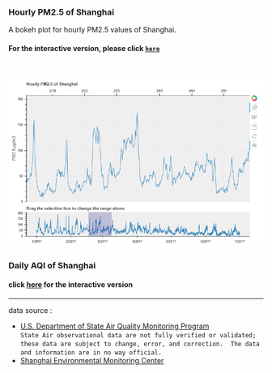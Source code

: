 ### Hourly PM2.5 of Shanghai

A bokeh plot for hourly PM2.5 values of Shanghai.

#### For the interactive version, please click [`here`](https://casey0808.github.io/pm25_shanghai/pm25_sh.html)
&nbsp;

![png](plot.png)


### Daily AQI of Shanghai

#### click [here](https://casey0808.github.io/pm25_shanghai/aqi_sh.html) for the interactive version


----
data source : 
* [U.S. Department of State Air Quality Monitoring Program](http://www.stateair.net/web/historical/1/4.html) <br />
`State Air observational data are not fully verified or validated; these data are subject to change, error, and correction.  The data and information are in no way official.`
* [Shanghai Environmental Monitoring Center](http://semc.gov.cn/aqi/Home/historyData)
